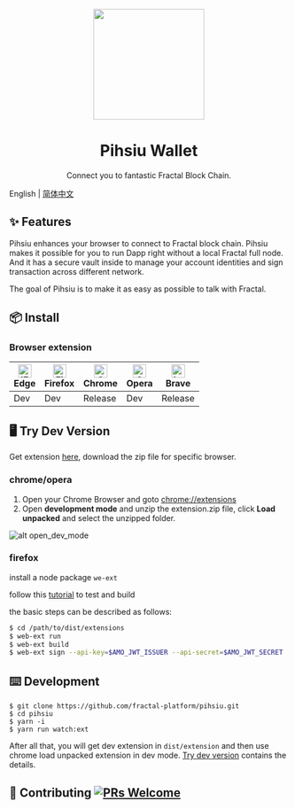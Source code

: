 <p align="center">
  <a href="https://github.com/fractal-platform/pihsiu/releases">
    <img width="200" src="https://raw.githubusercontent.com/fractal-platform/pihsiu/master/docs/logo.png">
  </a>
</p>

<h1 align="center">Pihsiu Wallet</h1>

<div align="center">

Connect you to fantastic Fractal Block Chain.

</div>

English | [简体中文](./README-zh_CN.md)

## ✨ Features

Pihsiu enhances your browser to connect to Fractal block chain. Pihsiu makes it possible for you to run Dapp right without a local Fractal full node. And it has a secure vault inside to manage your account identities and sign transaction across different network.

The goal of Pihsiu is to make it as easy as possible to talk with Fractal.

## 📦 Install

### Browser extension

| [<img src="https://raw.githubusercontent.com/alrra/browser-logos/master/src/edge/edge_48x48.png" alt="IE / Edge" width="24px" height="24px" />](https://github.com/fractal-platform/pihsiu/releases)<br> Edge | [<img src="https://raw.githubusercontent.com/alrra/browser-logos/master/src/firefox/firefox_48x48.png" alt="Firefox" width="24px" height="24px" />](https://github.com/fractal-platform/pihsiu/releases)<br>Firefox | [<img src="https://raw.githubusercontent.com/alrra/browser-logos/master/src/chrome/chrome_48x48.png" alt="Chrome" width="24px" height="24px" />](https://chrome.google.com/webstore/detail/pihsiu/lbfkjikmajfblaomhgdbdombjkgaeico)<br>Chrome | [<img src="https://raw.githubusercontent.com/alrra/browser-logos/master/src/opera/opera_48x48.png" alt="Opera" width="24px" height="24px" />](https://github.com/fractal-platform/pihsiu/releases)<br>Opera | [<img src="https://raw.githubusercontent.com/alrra/browser-logos/master/src/brave/brave_48x48.png" alt="brave" width="24px" height="24px"/>](https://support.brave.com/hc/en-us/articles/360017909112-How-can-I-add-extensions-to-Brave-)<br>Brave |
| --------- | --------- | --------- | --------- | --------- |
| Dev| Dev| Release| Dev| Release|

## 🖥 Try Dev Version

Get extension [here](https://github.com/fractal-platform/pihsiu/releases), download the zip file for specific browser.

### chrome/opera

1. Open your Chrome Browser and goto [chrome://extensions](chrome://extensions)
2. Open **development mode** and unzip the extension.zip file, click **Load unpacked** and select the unzipped folder.

![alt open_dev_mode](https://raw.githubusercontent.com/fractal-platform/pihsiu/master/docs/open_dev_mode.png)

### firefox

install a node package `we-ext`

follow this [tutorial](https://developer.mozilla.org/en-US/docs/Mozilla/Add-ons/WebExtensions/Getting_started_with_web-ext) to test and build

the basic steps can be described as follows:
```bash
$ cd /path/to/dist/extensions
$ web-ext run
$ web-ext build
$ web-ext sign --api-key=$AMO_JWT_ISSUER --api-secret=$AMO_JWT_SECRET 
```

## ⌨️ Development

```shell script
$ git clone https://github.com/fractal-platform/pihsiu.git
$ cd pihsiu
$ yarn -i
$ yarn run watch:ext
```

After all that, you will get dev extension in `dist/extension` and then use chrome load unpacked extension in dev mode. [Try dev version](#try-dev-version) contains the details. 

## 🤝 Contributing [![PRs Welcome](https://img.shields.io/badge/PRs-welcome-brightgreen.svg?style=flat-square)](http://makeapullrequest.com)

